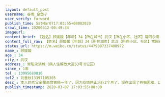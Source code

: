```yaml
---
layout: default_post
username: 谷雨_金鱼子
user_verify: forward
publish_time: SatMar0717:03:55+08002020
crawl_time: 20200312-00:49:34
imageurl: 
content_brief: 【姓名】顾媛媛【年龄】34【所在城市】武汉【所在小区、社区】常阳永清城（病人住解放大道53号书记园）【患病时间】1年【联系方式】●●●【其他紧急联系人】刘善秋 ●●●【病情描述】本人的老父亲罹患食管癌一年了，因为疫情停止治疗2个月了。现在出现了吞咽困难，口服药吃不进去 ...全文
content_full_raw: 【姓名】顾媛媛【年龄】34【所在城市】武汉【所在小区、社区】常阳永清城（病人住解放大道53号书记园）【患病时间】1年【联系方式】●●●【其他紧急联系人】刘善秋●●●【病情描述】本人的老父亲罹患食管癌一年了，因为疫情停止治疗2个月了。现在出现了吞咽困难，口服药吃不进去，水都喝不下去的情况。现在急需有个肿瘤医院或者科室能收治住院，不然我怕病人会被活活饿死武汉
status_url: https://m.weibo.cn/status/4479887337408972
name_: 顾媛媛
age_: 34
city_: 武汉
address_: 常阳永清城（病人住解放大道53号书记园）
since_: 1年
tel_: 13995689816
tel2_: 刘善秋13397105305
desc_: 本人的老父亲罹患食管癌一年了，因为疫情停止治疗2个月了。现在出现了吞咽困难，口服药吃不进去，水都喝不下去的情况。现在急需有个肿瘤医院或者科室能收治住院，不然我怕病人会被活活饿死武汉
publish_timestamp: 2020-03-07 17:03:55+08:00
---
```

